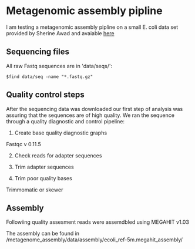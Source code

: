 # Metagenomic assembly pipline 
I am testing a metagenomic assembly pipline on a small E. coli data set 
provided by Sherine Awad and avaiable
[here](https://s3.amazonaws.com/public.ged.msu.edu/ecoli_ref-5m.fastq.gz)

## Sequencing files 

All raw Fastq sequences are in 'data/seqs/':

	$find data/seq -name "*.fastq.gz"

## Quality control steps 

After the sequencing data was downloaded our first step of analysis was assuring 
that the sequences are of high quality. We ran the sequence through a quality 
diagnostic and control pipeline: 

1. Create base quality diagnostic graphs 

Fastqc v 0.11.5

2. Check reads for adapter sequences

3. Trim adapter sequences 

4. Trim poor quality bases 

Trimmomatic or skewer 

## Assembly 

Followiing quality assesment reads were assemdbled using MEGAHIT v1.03

The assembly can be found in /metagenome_assembly/data/assembly/ecoli_ref-5m.megahit_assembly/
